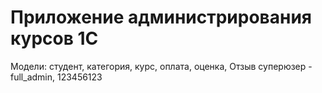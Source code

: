 # Приложение администрирования курсов 1С
Модели: студент, категория, курс, оплата, оценка, Отзыв
суперюзер - full_admin, 123456123